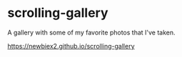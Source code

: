 # scrolling-gallery
A gallery with some of my favorite photos that I've taken.

https://newbiex2.github.io/scrolling-gallery
